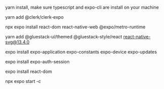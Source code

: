 
yarn install, make sure typescript and expo-cli are install on your machine 

yarn add @clerk/clerk-expo

npx expo install react-dom react-native-web @expo/metro-runtime

yarn add @gluestack-ui/themed @gluestack-style/react react-native-svg@13.4.0

expo install expo-application expo-constants expo-device expo-updates

expo install expo-auth-session

expo install react-dom

npx expo start -c